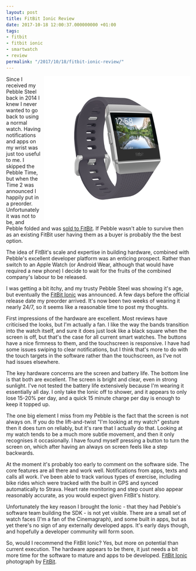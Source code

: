 ```yaml
---
layout: post
title: FitBit Ionic Review
date: 2017-10-18 12:00:37.000000000 +01:00
tags:
- fitbit
- fitbit ionic
- smartwatch
- review
permalink: "/2017/10/18/fitbit-ionic-review/"
---
```

<div style="float: right; margin-left: 5px;">
    <img src="/assets/fitbit_ionic.jpg" width="400" alt="FitBit Ionic">
</div>

 Since I received my Pebble Steel back in 2014 I knew I never wanted to go back to using a normal watch.
Having notifications and apps on my wrist was just too useful to me. I skipped the Pebble Time, but when the
Time 2 was announced I happily put in a preorder. Unfortunately it was not to be, and Pebble folded and was
[sold to FitBit](https://www.wired.com/2016/12/the-inside-story-behind-pebbles-demise/). If Pebble
wasn't able to survive then as an existing FitBit user having them as a buyer is probably the the best
option.

The idea of FitBit's scale and expertise in building hardware, combined with Pebble's excellent developer
platform was an enticing prospect. Rather than switch to an Apple Watch (or Android Wear, although that would
have required a new phone) I decide to wait for the fruits of the combined company's labour to be released.

I was getting a bit itchy, and my trusty Pebble Steel was showing it's age, but eventually the <a
href="http://amzn.to/2kGNE3m">FitBit Ionic</a> was announced. A few days before the official release date my
preorder arrived. It's now been two weeks of wearing it nearly 24/7, so it seems like a reasonable time to
post my thoughts.

First impressions of the hardware are excellent. Most reviews have criticised the looks, but I'm actually a
fan. I like the way the bands transition into the watch itself, and sure it does just look like a black square
when the screen is off, but that's the case for all current smart watches. The buttons have a nice firmness to
them, and the touchscreen is responsive. I have had some issues swiping to clear notifications, but I think
that's more to do with the touch targets in the software rather than the touchscreen, as I've not had issues
elsewhere.

The key hardware concerns are the screen and battery life. The bottom line is that both are excellent. The
screen is bright and clear, even in strong sunlight. I've not tested the battery life extensively because I'm
wearing it essentially all day. I only take the Ionic off to shower, and it appears to only lose 15-20% per
day, and a quick 15 minute charge per day is enough to keep it topped up.

The one big element I miss from my Pebble is the fact that the screen is not always on. If you do the
lift-and-twist "I'm looking at my watch" gesture then it does turn on reliably, but it's rare that I actually
do that. Looking at my watch tends to be a much more subtle movement, and then it only recognises it
occasionally. I have found myself pressing a button to turn the screen on, which after having an always on
screen feels like a step backwards.

At the moment it's probably too early to comment on the software side. The core features are all there and
work well. Notifications from apps, texts and calls all work. I've been able to track various types of
exercise, including bike rides which were tracked with the built in GPS and synced automatically to Strava.
Heart rate monitoring and step count also appear reasonably accurate, as you would expect given FitBit's
history.

Unfortunately the key reason I brought the Ionic - that they had Pebble's software team building the SDK - is
not yet visible. There are a small set of watch faces (I'm a fan of the Cinemagraph), and some built in apps,
but as yet there's no sign of any externally developed apps. It's early days though, and hopefully a developer
community will form soon.

So, would I recommend the FitBit Ionic? Yes, but more on potential than current execution. The hardware
appears to be there, it just needs a bit more time for the software to mature and apps to be developed.
[FitBit Ionic](https://investor.fitbit.com/press/press-kit/) photograph by [FitBit](http://www.fitbit.com).
